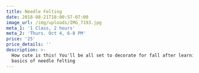 ```yaml
---
title: Needle Felting
date: 2018-08-21T18:00:57-07:00
image_url: /img/uploads/IMG_7193.jpg
meta_1: '1 Class, 2 hours'
meta_2: 'Thurs. Oct 4, 6-8 PM'
price: '25'
price_details: ''
description: >-
  How cute is this! You'll be all set to decorate for fall after learning the
  basics of needle felting
---
```


